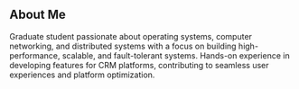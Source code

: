 ## About Me
Graduate student passionate about operating systems, computer networking, and distributed systems with a focus on
building high-performance, scalable, and fault-tolerant systems. Hands-on experience in developing features for CRM
platforms, contributing to seamless user experiences and platform optimization.
